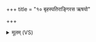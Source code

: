 +++
title = "१० बृहस्पतिराङ्गिरस ऋषयो"

+++
<details><summary>मूलम् (VS)</summary>

बृह॒स्पति॑राङ्गिर॒स ऋष॑यो॒ ब्रह्म॑संशिताः।  
अ॑सुर॒क्षय॑णं व॒धं त्रिष॑न्धिं दि॒व्याश्र॑यन् ॥
</details>